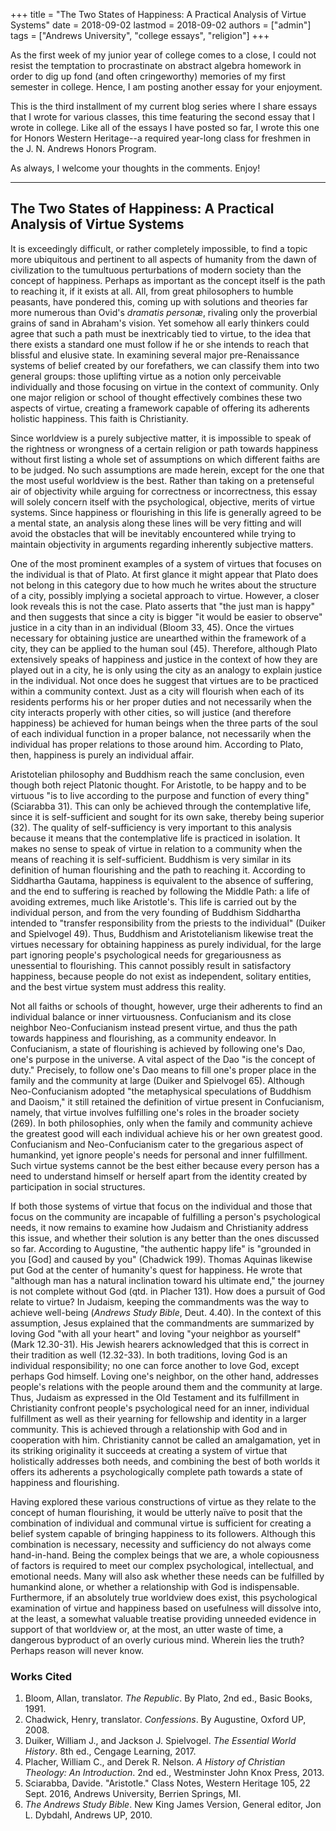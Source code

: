 +++
title = "The Two States of Happiness: A Practical Analysis of Virtue Systems"
date = 2018-09-02
lastmod = 2018-09-02
authors = ["admin"]
tags = ["Andrews University", "college essays", "religion"]
+++

As the first week of my junior year of college comes to a close, I could not resist the temptation to procrastinate on abstract algebra homework in order to dig up fond (and often cringeworthy) memories of my first semester in college. Hence, I am posting another essay for your enjoyment.

This is the third installment of my current blog series where I share essays that I wrote for various classes, this time featuring the second essay that I wrote in college. Like all of the essays I have posted so far, I wrote this one for Honors Western Heritage--a required year-long class for freshmen in the J. N. Andrews Honors Program.

As always, I welcome your thoughts in the comments. Enjoy!

---

## The Two States of Happiness: A Practical Analysis of Virtue Systems

It is exceedingly difficult, or rather completely impossible, to find a topic more ubiquitous and pertinent to all aspects of humanity from the dawn of civilization to the tumultuous perturbations of modern society than the concept of happiness. Perhaps as important as the concept itself is the path to reaching it, if it exists at all. All, from great philosophers to humble peasants, have pondered this, coming up with solutions and theories far more numerous than Ovid's _dramatis personæ_, rivaling only the proverbial grains of sand in Abraham's vision. Yet somehow all early thinkers could agree that such a path must be inextricably tied to virtue, to the idea that there exists a standard one must follow if he or she intends to reach that blissful and elusive state. In examining several major pre-Renaissance systems of belief created by our forefathers, we can classify them into two general groups: those uplifting virtue as a notion only perceivable individually and those focusing on virtue in the context of community. Only one major religion or school of thought effectively combines these two aspects of virtue, creating a framework capable of offering its adherents holistic happiness. This faith is Christianity.

Since worldview is a purely subjective matter, it is impossible to speak of the rightness or wrongness of a certain religion or path towards happiness without first listing a whole set of assumptions on which different faiths are to be judged. No such assumptions are made herein, except for the one that the most useful worldview is the best. Rather than taking on a pretenseful air of objectivity while arguing for correctness or incorrectness, this essay will solely concern itself with the psychological, objective, merits of virtue systems. Since happiness or flourishing in this life is generally agreed to be a mental state, an analysis along these lines will be very fitting and will avoid the obstacles that will be inevitably encountered while trying to maintain objectivity in arguments regarding inherently subjective matters.

One of the most prominent examples of a system of virtues that focuses on the individual is that of Plato. At first glance it might appear that Plato does not belong in this category due to how much he writes about the structure of a city, possibly implying a societal approach to virtue. However, a closer look reveals this is not the case. Plato asserts that "the just man is happy" and then suggests that since a city is bigger "it would be easier to observe" justice in a city than in an individual (Bloom 33, 45). Once the virtues necessary for obtaining justice are unearthed within the framework of a city, they can be applied to the human soul (45). Therefore, although Plato extensively speaks of happiness and justice in the context of how they are played out in a city, he is only using the city as an analogy to explain justice in the individual. Not once does he suggest that virtues are to be practiced within a community context. Just as a city will flourish when each of its residents performs his or her proper duties and not necessarily when the city interacts properly with other cities, so will justice (and therefore happiness) be achieved for human beings when the three parts of the soul of each individual function in a proper balance, not necessarily when the individual has proper relations to those around him. According to Plato, then, happiness is purely an individual affair.

Aristotelian philosophy and Buddhism reach the same conclusion, even though both reject Platonic thought. For Aristotle, to be happy and to be virtuous "is to live according to the purpose and function of every thing" (Sciarabba 31). This can only be achieved through the contemplative life, since it is self-sufficient and sought for its own sake, thereby being superior (32). The quality of self-sufficiency is very important to this analysis because it means that the contemplative life is practiced in isolation. It makes no sense to speak of virtue in relation to a community when the means of reaching it is self-sufficient. Buddhism is very similar in its definition of human flourishing and the path to reaching it. According to Siddhartha Gautama, happiness is equivalent to the absence of suffering, and the end to suffering is reached by following the Middle Path: a life of avoiding extremes, much like Aristotle's. This life is carried out by the individual person, and from the very founding of Buddhism Siddhartha intended to "transfer responsibility from the priests to the individual" (Duiker and Spielvogel 49). Thus, Buddhism and Aristotelianism likewise treat the virtues necessary for obtaining happiness as purely individual, for the large part ignoring people's psychological needs for gregariousness as unessential to flourishing. This cannot possibly result in satisfactory happiness, because people do not exist as independent, solitary entities, and the best virtue system must address this reality.

Not all faiths or schools of thought, however, urge their adherents to find an individual balance or inner virtuousness. Confucianism and its close neighbor Neo-Confucianism instead present virtue, and thus the path towards happiness and flourishing, as a community endeavor. In Confucianism, a state of flourishing is achieved by following one's Dao, one's purpose in the universe. A vital aspect of the Dao "is the concept of duty." Precisely, to follow one's Dao means to fill one's proper place in the family and the community at large (Duiker and Spielvogel 65). Although Neo-Confucianism adopted "the metaphysical speculations of Buddhism and Daoism," it still retained the definition of virtue present in Confucianism, namely, that virtue involves fulfilling one's roles in the broader society (269). In both philosophies, only when the family and community achieve the greatest good will each individual achieve his or her own greatest good. Confucianism and Neo-Confucianism cater to the gregarious aspect of humankind, yet ignore people's needs for personal and inner fulfillment. Such virtue systems cannot be the best either because every person has a need to understand himself or herself apart from the identity created by participation in social structures.

If both those systems of virtue that focus on the individual and those that focus on the community are incapable of fulfilling a person's psychological needs, it now remains to examine how Judaism and Christianity address this issue, and whether their solution is any better than the ones discussed so far. According to Augustine, "the authentic happy life" is "grounded in you [God] and caused by you" (Chadwick 199). Thomas Aquinas likewise put God at the center of humanity's quest for happiness. He wrote that "although man has a natural inclination toward his ultimate end," the journey is not complete without God (qtd. in Placher 131). How does a pursuit of God relate to virtue? In Judaism, keeping the commandments was the way to achieve well-being (_Andrews Study Bible_, Deut. 4.40). In the context of this assumption, Jesus explained that the commandments are summarized by loving God "with all your heart" and loving "your neighbor as yourself" (Mark 12.30-31). His Jewish hearers acknowledged that this is correct in their tradition as well (12.32-33). In both traditions, loving God is an individual responsibility; no one can force another to love God, except perhaps God himself. Loving one's neighbor, on the other hand, addresses people's relations with the people around them and the community at large. Thus, Judaism as expressed in the Old Testament and its fulfillment in Christianity confront people's psychological need for an inner, individual fulfillment as well as their yearning for fellowship and identity in a larger community. This is achieved through a relationship with God and in cooperation with him. Christianity cannot be called an amalgamation, yet in its striking originality it succeeds at creating a system of virtue that holistically addresses both needs, and combining the best of both worlds it offers its adherents a psychologically complete path towards a state of happiness and flourishing.

Having explored these various constructions of virtue as they relate to the concept of human flourishing, it would be utterly naïve to posit that the combination of individual and communal virtue is sufficient for creating a belief system capable of bringing happiness to its followers. Although this combination is necessary, necessity and sufficiency do not always come hand-in-hand. Being the complex beings that we are, a whole copiousness of factors is required to meet our complex psychological, intellectual, and emotional needs. Many will also ask whether these needs can be fulfilled by humankind alone, or whether a relationship with God is indispensable. Furthermore, if an absolutely true worldview does exist, this psychological examination of virtue and happiness based on usefulness will dissolve into, at the least, a somewhat valuable treatise providing unneeded evidence in support of that worldview or, at the most, an utter waste of time, a dangerous byproduct of an overly curious mind. Wherein lies the truth? Perhaps reason will never know.

### Works Cited

1. Bloom, Allan, translator. _The Republic_. By Plato, 2nd ed., Basic Books, 1991.
2. Chadwick, Henry, translator. _Confessions_. By Augustine, Oxford UP, 2008.
3. Duiker, William J., and Jackson J. Spielvogel. _The Essential World History_. 8th ed., Cengage Learning, 2017.
4. Placher, William C., and Derek R. Nelson. _A History of Christian Theology: An Introduction_. 2nd ed., Westminster John Knox Press, 2013.
5. Sciarabba, Davide. "Aristotle." Class Notes, Western Heritage 105, 22 Sept. 2016, Andrews University, Berrien Springs, MI.
6. _The Andrews Study Bible_. New King James Version, General editor, Jon L. Dybdahl, Andrews UP, 2010.
